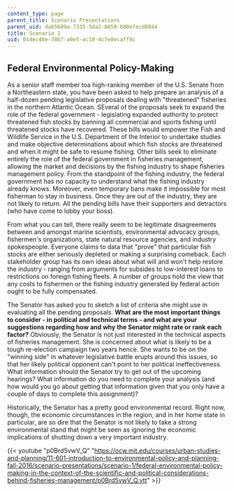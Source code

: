 ```yaml
---
content_type: page
parent_title: Scenario Presentations
parent_uid: da65609a-7335-5da2-8859-600efecd8844
title: Scenario 1
uid: 014ec48e-78b7-a0e5-ac10-4c7e0ecaff4c
---
```


Federal Environmental Policy-Making
-----------------------------------

As a senior staff member toa high-ranking member of the U.S. Senate from a Northeastern state, you have been asked to help prepare an analysis of a half-dozen pending legislative proposals dealing with "threatened" fisheries in the northern Atlantic Ocean. SEveral of the proposals seek to expand the role of the federal government - legislating expanded authority to protect threatened fish stocks by banning all commercial and sports fishing until threatened stocks have recovered. These bills would empower the Fish and Wildlife Service in the U.S. Department of the Interior to undertake studies and make objective determinations about which fish stocks are threatened and when it might be safe to resume fishing. Other bills seek to eliminate entirely the role of the federal government in fisheries management, allowing the market and decisions by the fishing industry to shape fisheries management policy. From the standpoint of the fishing industry, the federal government has no capacity to understand what the fishing industry already knows. Moreover, even temporary bans make it impossible for most fisherman to stay in business. Once they are out of the industry, they are not likely to return. All the pending bills have their supporters and detractors (who have come to lobby your boss).

From what you can tell, there really seem to be legitimate disagreements between and amongst marine scientists, environmental advocacy groups, fishermen's organizations, state natural resource agencies, and industry spokespeople. Everyone claims to data that "prove" that particular fish stocks are either seriously depleted or making a surprising comeback. Each stakeholder group has its own ideas about what will and won't help restore the industry - ranging from arguments for subsides to low-interest loans to restrictions on foreign fishing fleets. A number of groups hold the view that any costs to fishermen or the fishing industry generated by federal action ought to be fully compensated.

The Senator has asked you to sketch a list of criteria she might use in evaluating all the pending proposals. **What are the most important things to consider - in political and technical terms - and what are your suggestions regarding how and why the Senator might rate or rank each factor?** Obviously, the Senator is not just interested in the technical aspects of fisheries management. She is concerned about what is likely to be a tough re-election campaign two years hence. She wants to be on the "winning side" in whatever legislative battle erupts around this issues, so that her likely political opponent can't point to her political ineffectiveness. What information should the Senator try to get out of the upcoming hearings? What information do you need to complete your analysis (and how would you go about getting that information given that you only have a couple of days to complete this assignment)?

Historically, the Senator has a pretty good environmental record. Right now, though, the economic circumstances in the region, and in her home state in particular, are so dire that the Senator is not likely to take a strong environmental stand that might be seen as ignoring the economic implications of shutting down a very important industry.

{{< youtube "p0Brd5vwV_Q" "https://ocw.mit.edu/courses/urban-studies-and-planning/11-601-introduction-to-environmental-policy-and-planning-fall-2016/scenario-presentations/scenario-1/federal-environmental-policy-making-in-the-context-of-the-scientific-and-political-considerations-behind-fisheries-management/p0Brd5vwV_Q.vtt" >}}